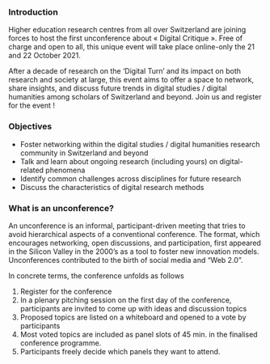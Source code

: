 ### Introduction

Higher education research centres from all over Switzerland are joining forces to host the first unconference about « Digital Critique ». Free of charge and open to all, this unique event will take place online-only the 21 and 22 October 2021.

After a decade of research on the ‘Digital Turn’ and its impact on both research and society at large, this event aims to offer a space to network, share insights, and discuss future trends in digital studies / digital humanities among scholars of Switzerland and beyond. Join us and register for the event !

### Objectives

- Foster networking within the digital studies / digital humanities research community in Switzerland and beyond
- Talk and learn about ongoing research (including yours) on digital-related phenomena
- Identify common challenges across disciplines for future research
- Discuss the characteristics of digital research methods

### What is an unconference?

An unconference is an informal, participant-driven meeting that tries to avoid hierarchical aspects of a conventional conference. The format, which encourages networking, open discussions, and participation, first appeared in the Silicon Valley in the 2000’s as a tool to foster new innovation models. Unconferences contributed to the birth of social media and “Web 2.0”.

In concrete terms, the conference unfolds as follows

1.  Register for the conference
2.  In a plenary pitching session on the first day of the conference, participants are invited to come up with ideas and discussion topics
3.  Proposed topics are listed on a whiteboard and opened to a vote by participants
4.  Most voted topics are included as panel slots of 45 min. in the finalised conference programme.
5.  Participants freely decide which panels they want to attend.
